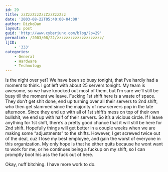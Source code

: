 ```yaml
---
id: 29
title: zzZzzZzzZzzZzzZzzZzz
date: '2003-08-22T05:40:00-04:00'
author: DizkoDan
layout: post
guid: 'http://www.cyberjunx.com/blog/?p=29'
permalink: /2003/08/22/zzzzzzzzzzzzzzzzzzzz/
ljID:
    - '333'
categories:
    - General
    - Hardware
    - Technology
---
```


Is the night over yet? We have been so busy tonight, that I’ve hardly had a moment to think. I got left with about 25 servers tonight. My team is awesome, so we have knocked out most of them, but I’m sure we’ll still be busy till the moment we leave. Fucking 1st shift here is a waste of space. They don’t get shit done, end up turning over all their servers to 2nd shift, who then get slammed since the majority of new servers pop in the late afternoon. Since they end up with all of 1st shift’s mess on top of their own bullshit, we end up with half of their servers. So it’s a vicious circle. If I leave anything for 1st shift, there’s a pretty good chance that it will still be here for 2nd shift. Hopefully things will get better in a couple weeks when we are making some “adjustments” to the shifts. However, I get screwed twice out of the deal, cuz I lose my best employee, and gain the worst of everyone in this organization. My only hope is that he either quits because he wont want to work for me, or he continues being a fuckup on my shift, so I can promptly boot his ass the fuck out of here.

Okay, nuff bitching. I have more work to do.
